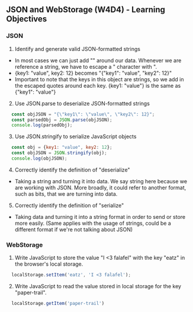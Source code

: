 ## JSON and WebStorage (W4D4) - Learning Objectives

### JSON
1. Identify and generate valid JSON-formatted strings
- In most cases we can just add "" around our data. Whenever we are reference a string, we have to escape a " character with \".
- {key1: "value", key2: 12} becomes "{\"key1\": \"value\", \"key2\": 12}"
- Important to note that the keys in this object are strings, so we add in the escaped quotes around each key. {key1: "value"} is the same as {"key1": "value"}

2. Use JSON.parse to deserialize JSON-formatted strings
```js
  const objJSON = "{\"key1\": \"value\", \"key2\": 12}";
  const parsedObj = JSON.parse(objJSON);
  console.log(parsedObj);
```

3. Use JSON.stringify to serialize JavaScript objects
```js
  const obj = {key1: "value", key2: 12};
  const objJSON = JSON.stringify(obj);
  console.log(objJSON);
```

4. Correctly identify the definition of "deserialize"
- Taking a string and turning it into data. We say string here because we are working with JSON. More broadly, it could refer to another format, such as bits, that we are turning into data.

5. Correctly identify the definition of "serialize"
- Taking data and turning it into a string format in order to send or store more easily. (Same applies with the usage of strings, could be a different format if we're not talking about JSON)

### WebStorage
1. Write JavaScript to store the value "I <3 falafel" with the key "eatz" in the browser's local storage.
```js
  localStorage.setItem('eatz', 'I <3 falafel');
```

2. Write JavaScript to read the value stored in local storage for the key "paper-trail".
```js
  localStorage.getItem('paper-trail')
```
